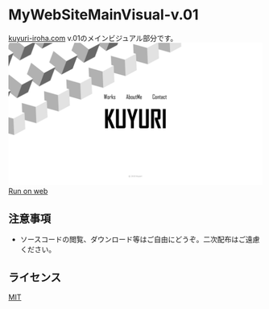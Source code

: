 # MyWebSiteMainVisual-v.01
[kuyuri-iroha.com](http://kuyuri-iroha.com) v.01のメインビジュアル部分です。
![メインビジュアル](screenshot/screenshot.png "メインビジュアル")  
[Run on web](https://github.com/Kuyuri-Iroha/MyWebSiteMainVisual-v.01/dist)

## 注意事項

- ソースコードの閲覧、ダウンロード等はご自由にどうぞ。二次配布はご遠慮ください。

## ライセンス
[MIT](LICENSE)
